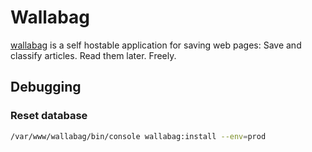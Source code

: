 # Wallabag

[wallabag](https://wallabag.org/en) is a self hostable application for saving web pages:
Save and classify articles.
Read them later.
Freely.

## Debugging

### Reset database

```sh
/var/www/wallabag/bin/console wallabag:install --env=prod
```
